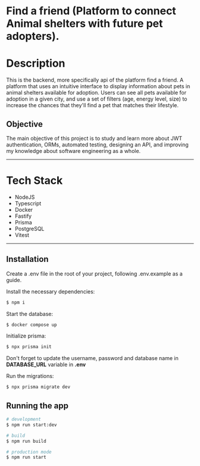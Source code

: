 # Find a friend (Platform to connect Animal shelters with future pet adopters).

# Description

This is the backend, more specifically api of the platform find a friend. A platform that uses an intuitive interface to display information
about pets in animal shelters available for adoption. Users can see all pets available for adoption in a given city, and use a set of filters (age, energy level, size) to increase the chances that they'll find a pet that matches their lifestyle.

## Objective

The main objective of this project is to study and learn more about JWT authentication, ORMs, automated testing, designing an API, and improving my knowledge about software engineering as a whole.

---

# Tech Stack
 - NodeJS
 - Typescript
 - Docker
 - Fastify
 - Prisma
 - PostgreSQL
 - Vitest

---
## Installation

Create a .env file in the root of your project, following .env.example as a guide.

Install the necessary dependencies:

```bash
$ npm i 
```

Start the database:
```bash
$ docker compose up
```

Initialize prisma:

```bash
$ npx prisma init
```

Don't forget to update the username, password and database name in **DATABASE_URL** variable in **.env**

Run the migrations: 

```bash
$ npx prisma migrate dev 
```

## Running the app

```bash
# development
$ npm run start:dev
```
```bash
# build
$ npm run build
```
```bash
# production mode
$ npm run start
```

